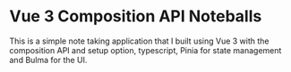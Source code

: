 # Vue 3 Composition API Noteballs

This is a simple note taking application that I built using Vue 3 with the composition API and setup option, typescript, Pinia for state management
and Bulma for the UI.



